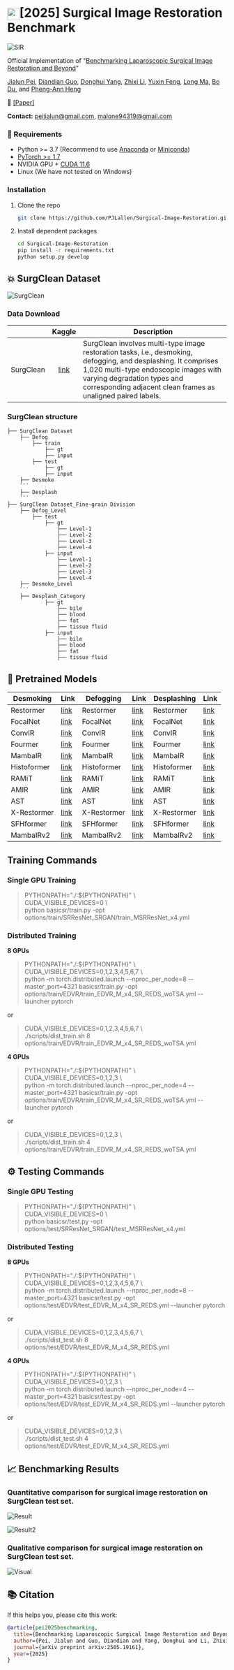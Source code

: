 # <img src="assets/SIR-icon2.png" width="28" height="28" style="vertical-align: middle;">[2025] Surgical Image Restoration Benchmark
![SIR](assets/Teaser.png) 

Official Implementation of "[Benchmarking Laparoscopic Surgical Image Restoration and Beyond](https://arxiv.org/abs/2505.19161)"

[Jialun Pei](https://scholar.google.com/citations?user=1lPivLsAAAAJ&hl=en), [Diandian Guo](https://scholar.google.com/citations?user=yXycwhIAAAAJ&hl=zh-CN&oi=ao), [Donghui Yang](), [Zhixi Li](), [Yuxin Feng](), [Long Ma](https://scholar.google.com/citations?user=QeCRo9sAAAAJ&hl=zh-CN&oi=ao), [Bo Du](https://scholar.google.com/citations?user=Shy1gnMAAAAJ&hl=zh-CN&oi=ao), and [Pheng-Ann Heng](https://scholar.google.com/citations?user=OFdytjoAAAAJ&hl=zh-CN)

👀 [[Paper]](https://arxiv.org/abs/2505.19161)

**Contact:** peijialun@gmail.com, malone94319@gmail.com

### 🔧 Requirements

- Python >= 3.7 (Recommend to use [Anaconda](https://www.anaconda.com/download/#linux) or [Miniconda](https://docs.conda.io/en/latest/miniconda.html))
- [PyTorch >= 1.7](https://pytorch.org/)
- NVIDIA GPU + [CUDA 11.6](https://developer.nvidia.com/cuda-downloads)
- Linux (We have not tested on Windows)

### Installation

1. Clone the repo

    ```bash
    git clone https://github.com/PJLallen/Surgical-Image-Restoration.git
    ```

1. Install dependent packages

    ```bash
    cd Surgical-Image-Restoration
    pip install -r requirements.txt
    python setup.py develop
    ```

## 💥 SurgClean Dataset 

![SurgClean](assets/Dataset.png)
    
### Data Download

|     | Kaggle | Description|
| :--- | :--: | ---- |
| SurgClean | [link]() | SurgClean involves multi-type image restoration tasks, i.e., desmoking, defogging, and desplashing. It comprises 1,020 multi-type endoscopic images with varying degradation types and corresponding adjacent clean frames as unaligned paired labels.|

### SurgClean structure

```
├── SurgClean Dataset
	├── Defog
		├── train
			├── gt
			├── input
		├── test
			├── gt
			├── input
	├── Desmoke
	```
	├── Desplash
	```
├── SurgClean Dataset_Fine-grain Division
	├── Defog_Level
		├── test
			├── gt
				├── Level-1
				├── Level-2
				├── Level-3
				├── Level-4
			├── input
				├── Level-1
				├── Level-2
				├── Level-3
				├── Level-4
	├── Desmoke_Level
	```
	├── Desplash_Category
			├── gt
				├── bile
				├── blood
				├── fat
				├── tissue fluid
			├── input
				├── bile
				├── blood
				├── fat
				├── tissue fluid
```


## 🚀 Pretrained Models

| Desmoking      | Link | Defogging      | Link | Desplashing    | Link |
|----------------|------|----------------|------|----------------|------|
| Restormer      | [link](https://mycuhk-my.sharepoint.com/:u:/g/personal/1155229775_link_cuhk_edu_hk/EZElMdwlg-xNnJEdJ5KnDmoBgnpzaPacbMlUWL0mmw4BkQ?e=y4RhPO) | Restormer      | [link](https://mycuhk-my.sharepoint.com/:u:/g/personal/1155229775_link_cuhk_edu_hk/Ef4KRUl3eTZHlBT-IUNugbwBiSH9BUMeaJhdpYNkndA7NA?e=sRaH8y) | Restormer      | [link](https://mycuhk-my.sharepoint.com/:u:/g/personal/1155229775_link_cuhk_edu_hk/EZUW_H5IPo1Dgw4Sbh4McWEB8TdY4tg1sCClTJn_WAiEAQ?e=9EfD2w) |
| FocalNet       | [link](https://mycuhk-my.sharepoint.com/:u:/g/personal/1155229775_link_cuhk_edu_hk/EYkp3P3qzTtChmDt8Acngm8BSdH7o8C_dXBXpsrBksJM_A?e=VHrUrc) | FocalNet       | [link](https://mycuhk-my.sharepoint.com/:u:/g/personal/1155229775_link_cuhk_edu_hk/EXgBrosw7lZHtmWr5tHlm9kB8wzqVYihOsWLVPH1gqyUOQ?e=LQaBaC) | FocalNet       | [link](https://mycuhk-my.sharepoint.com/:u:/g/personal/1155229775_link_cuhk_edu_hk/ESRfagqX5KBPmfmOOeULifwBUBlk1GX5d202u0bTZEe4BA?e=edsPNH) |
| ConvIR         | [link](https://mycuhk-my.sharepoint.com/:u:/g/personal/1155229775_link_cuhk_edu_hk/EdDkxFqrtm9ItTVrh_x9F3kBXJ9r9V4M64msxpI-RZSGgg?e=ypfyYI) | ConvIR         | [link](https://mycuhk-my.sharepoint.com/:u:/g/personal/1155229775_link_cuhk_edu_hk/EZKJHCVRZgpHmb1d9ic0SP8Bq2BhisPwJCZdYmRoobO7gQ?e=bJLAHy) | ConvIR         | [link](https://mycuhk-my.sharepoint.com/:u:/g/personal/1155229775_link_cuhk_edu_hk/EeKeRZkRX0FOtQG9p-L1xfABIjXw4CCITHo5cbJWUefe4A?e=sfYW2i) |
| Fourmer        | [link]() | Fourmer        | [link](https://mycuhk-my.sharepoint.com/:u:/g/personal/1155229775_link_cuhk_edu_hk/EcxpYkBdZ2lJqt6vk7aoXpcBKZzbjTQgW4uVl9ENQg8bbQ?e=sCpWmL) | Fourmer        | [link]() |
| MambaIR        | [link](https://mycuhk-my.sharepoint.com/:u:/g/personal/1155229775_link_cuhk_edu_hk/EcTnI2f19J1IjLrqecIZlh4Bc0mmlqrD_TCZdK3t15Q09Q?e=GE3hyY) | MambaIR        | [link](https://mycuhk-my.sharepoint.com/:u:/g/personal/1155229775_link_cuhk_edu_hk/EUIs5N4FOTpDutFlOSyDDiIBYe2XeYlJK3KI6CIU9X-fNQ?e=3bQ6we) | MambaIR        | [link](https://mycuhk-my.sharepoint.com/:u:/g/personal/1155229775_link_cuhk_edu_hk/EcNnTfhlFuZCqIt4QZIpUGQBlDxEHLLp0pgEikU9KmVL3w?e=rl0oU4) |
| Histoformer    | [link](https://mycuhk-my.sharepoint.com/:u:/g/personal/1155229775_link_cuhk_edu_hk/ET2UgRqyuF1MmJpykTqlAewBM4dh1hRla-HZ65q228QCbw?e=qSVhnv) | Histoformer    | [link](https://mycuhk-my.sharepoint.com/:u:/g/personal/1155229775_link_cuhk_edu_hk/EVyp0pHlWLtOqsw9RN3Vz2EBMeAP07LC0sxQi5fsjYhpJg?e=hCwc3w) | Histoformer    | [link](https://mycuhk-my.sharepoint.com/:u:/g/personal/1155229775_link_cuhk_edu_hk/ES96U1KEFDVNkh5-uyEiaCQBlow4Thsc-YlEMUCYbb_Thg?e=b39Wl6) |
| RAMiT          | [link](https://mycuhk-my.sharepoint.com/:u:/g/personal/1155229775_link_cuhk_edu_hk/EYlxs53PPg9IlBavLA1WFywBB2xIbFv8nDCTAA9gid8vFg?e=UmmLvo) | RAMiT          | [link](https://mycuhk-my.sharepoint.com/:u:/g/personal/1155229775_link_cuhk_edu_hk/ESwXgDOBRvlAm0iTaA2IGl0Bhuj8108A4pBWHOGlwcKBYg?e=JnK1ZU) | RAMiT          | [link](https://mycuhk-my.sharepoint.com/:u:/g/personal/1155229775_link_cuhk_edu_hk/EYKRhDGckktCow2yHCkdu-IBoK5lHkntGkONWSz9Rzv80g?e=Kt1u1k) |
| AMIR           | [link](https://mycuhk-my.sharepoint.com/:u:/g/personal/1155229775_link_cuhk_edu_hk/EeLDHzdfjy1Gn1mjTqRUyNABUbErh0lSAOG-arypyGAuCQ?e=eGn3os) | AMIR           | [link](https://mycuhk-my.sharepoint.com/:u:/g/personal/1155229775_link_cuhk_edu_hk/ETzwN_b3prNCnGaDNB6lQlQBnSWwkGfMAxijSqQo5SEfsw?e=vav8GB) | AMIR           | [link](https://mycuhk-my.sharepoint.com/:u:/g/personal/1155229775_link_cuhk_edu_hk/EYEE55eurSFNppLEE4WoMUEBqgSQ_ullwHaySmdY2NdKwA?e=BH6zx7) |
| AST            | [link](https://mycuhk-my.sharepoint.com/:u:/g/personal/1155229775_link_cuhk_edu_hk/EY-Kk6usaH5DiyPjeDFe4EUB7vZv2cNRHLHmX51iCKrEIQ?e=qnxdX9) | AST            | [link](https://mycuhk-my.sharepoint.com/:u:/g/personal/1155229775_link_cuhk_edu_hk/EeO1dAiWCdBJuY5ly1HsJz8BcyJYAkhxMd5JTBv3LSLkZg?e=CojCnU) | AST            | [link](https://mycuhk-my.sharepoint.com/:u:/g/personal/1155229775_link_cuhk_edu_hk/EY-Kk6usaH5DiyPjeDFe4EUB7vZv2cNRHLHmX51iCKrEIQ?e=qnxdX9) |
| X-Restormer    | [link](https://mycuhk-my.sharepoint.com/:u:/g/personal/1155229775_link_cuhk_edu_hk/EdnGkPQ3jkFHt8dBQhbfAxIBVU3rjEBqkF8QXm31FJjg6w?e=S5mW9n) | X-Restormer    | [link](https://mycuhk-my.sharepoint.com/:u:/g/personal/1155229775_link_cuhk_edu_hk/EYl5A7QMOEtNqMW8dCENh1cBGYmij_YxT0A89ZoMLTwmXA?e=oJn39S) | X-Restormer    | [link](https://mycuhk-my.sharepoint.com/:u:/g/personal/1155229775_link_cuhk_edu_hk/ERDpZMQb4otLgybV53bCTr4BFLPBYPpF4vQCqOTos2FP_w?e=l6k3F4) |
| SFHformer      | [link](https://mycuhk-my.sharepoint.com/:u:/g/personal/1155229775_link_cuhk_edu_hk/ERFQ6yQ4LtxInEmGli3mJq0BOkMQwZyOqyp5ln8IWCGlWw?e=ipa79T) | SFHformer      | [link](https://mycuhk-my.sharepoint.com/:u:/g/personal/1155229775_link_cuhk_edu_hk/EUpbJC0MQbBAn3nQ3ueeSRABwYHv9NGop0OA8UHeB8Tyfw?e=iackHj) | SFHformer      | [link](https://mycuhk-my.sharepoint.com/:u:/g/personal/1155229775_link_cuhk_edu_hk/ERDhDQri4zRMuOu_LDFnYZIBCBMDWOuN5pHdyxuMLtBQKg?e=QAqiLq) |
| MambaIRv2      | [link](https://mycuhk-my.sharepoint.com/:u:/g/personal/1155229775_link_cuhk_edu_hk/EWkC7mR1otRBgoop-pkaC30BxiTpblL1rc5c2YCxfIAhmA?e=guPSML) | MambaIRv2      | [link](https://mycuhk-my.sharepoint.com/:u:/g/personal/1155229775_link_cuhk_edu_hk/ES9GzKmwApNEsfO6w8oF15ABboKb-zRyTasETsYqxG73yA?e=OT1r4B) | MambaIRv2      | [link](https://mycuhk-my.sharepoint.com/:u:/g/personal/1155229775_link_cuhk_edu_hk/EcuQ4gBYwztClO76RI2bxr4BlStX-x4y6IjVBVgWHnVpRA?e=pLDzw3) |





## Training Commands

### Single GPU Training

> PYTHONPATH="./:${PYTHONPATH}" \\\
> CUDA_VISIBLE_DEVICES=0 \\\
> python basicsr/train.py -opt options/train/SRResNet_SRGAN/train_MSRResNet_x4.yml

### Distributed Training

**8 GPUs**

> PYTHONPATH="./:${PYTHONPATH}" \\\
> CUDA_VISIBLE_DEVICES=0,1,2,3,4,5,6,7 \\\
> python -m torch.distributed.launch --nproc_per_node=8 --master_port=4321 basicsr/train.py -opt options/train/EDVR/train_EDVR_M_x4_SR_REDS_woTSA.yml --launcher pytorch

or

> CUDA_VISIBLE_DEVICES=0,1,2,3,4,5,6,7 \\\
> ./scripts/dist_train.sh 8 options/train/EDVR/train_EDVR_M_x4_SR_REDS_woTSA.yml

**4 GPUs**

> PYTHONPATH="./:${PYTHONPATH}" \\\
> CUDA_VISIBLE_DEVICES=0,1,2,3 \\\
> python -m torch.distributed.launch --nproc_per_node=4 --master_port=4321 basicsr/train.py -opt options/train/EDVR/train_EDVR_M_x4_SR_REDS_woTSA.yml --launcher pytorch

or

> CUDA_VISIBLE_DEVICES=0,1,2,3 \\\
> ./scripts/dist_train.sh 4 options/train/EDVR/train_EDVR_M_x4_SR_REDS_woTSA.yml


## ⚙️ Testing Commands

### Single GPU Testing

> PYTHONPATH="./:${PYTHONPATH}" \\\
> CUDA_VISIBLE_DEVICES=0 \\\
> python basicsr/test.py -opt options/test/SRResNet_SRGAN/test_MSRResNet_x4.yml

### Distributed Testing

**8 GPUs**

> PYTHONPATH="./:${PYTHONPATH}" \\\
> CUDA_VISIBLE_DEVICES=0,1,2,3,4,5,6,7 \\\
> python -m torch.distributed.launch --nproc_per_node=8 --master_port=4321 basicsr/test.py -opt options/test/EDVR/test_EDVR_M_x4_SR_REDS.yml --launcher pytorch

or

> CUDA_VISIBLE_DEVICES=0,1,2,3,4,5,6,7 \\\
> ./scripts/dist_test.sh 8 options/test/EDVR/test_EDVR_M_x4_SR_REDS.yml

**4 GPUs**

> PYTHONPATH="./:${PYTHONPATH}" \\\
> CUDA_VISIBLE_DEVICES=0,1,2,3 \\\
> python -m torch.distributed.launch --nproc_per_node=4 --master_port=4321 basicsr/test.py -opt options/test/EDVR/test_EDVR_M_x4_SR_REDS.yml  --launcher pytorch

or

> CUDA_VISIBLE_DEVICES=0,1,2,3 \\\
> ./scripts/dist_test.sh 4 options/test/EDVR/test_EDVR_M_x4_SR_REDS.yml

## 📈 Benchmarking Results
### Quantitative comparison for surgical image restoration on SurgClean test set.

![Result](assets/Results.png)

![Result2](assets/Rose.png)

### Qualitative comparison for surgical image restoration on SurgClean test set.

![Visual](assets/Visual_Comparison.png)

## 📚 Citation

If this helps you, please cite this work:

```bibtex
@article{pei2025benchmarking,
  title={Benchmarking Laparoscopic Surgical Image Restoration and Beyond},
  author={Pei, Jialun and Guo, Diandian and Yang, Donghui and Li, Zhixi and Feng, Yuxin and Ma, Long and Du, Bo and Heng, Pheng-Ann},
  journal={arXiv preprint arXiv:2505.19161},
  year={2025}
}
```


